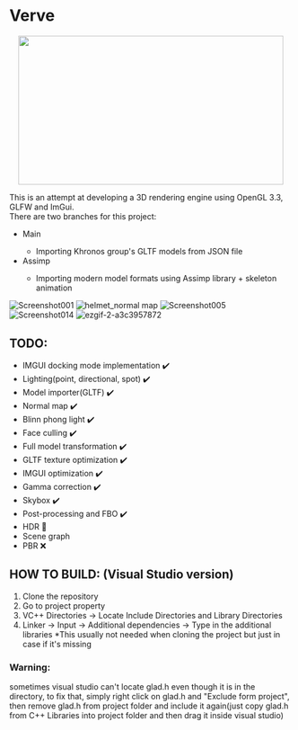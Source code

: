 # Verve


<p align="center">
  <img width="472" height="265.3" src="https://user-images.githubusercontent.com/69974236/171967841-561a15a9-631d-4ccc-a880-1e940f2a4669.jpg">
</p>
This is an attempt at developing a 3D rendering engine using OpenGL 3.3, GLFW and ImGui. </br>
There are two branches for this project:
<ul>
  <li>Main</li>
    <ul>
    <li>Importing Khronos group's GLTF models from JSON file</li>
    </ul> 
  <li>Assimp</li>
  <ul>
    <li>Importing modern model formats using Assimp library + skeleton animation</li>
    </ul> 
</ul> 

![Screenshot001](https://user-images.githubusercontent.com/69974236/165810380-464be3af-aa6d-4a5f-997a-d87dcd8fdaa3.jpg)
![helmet_normal map](https://user-images.githubusercontent.com/69974236/164246533-dc60c52b-52f3-467e-8aa4-9f7e719e9fdb.jpg)
![Screenshot005](https://user-images.githubusercontent.com/69974236/165741563-51a7a6ee-87de-4718-a089-680b0fc859a0.jpg)
![Screenshot014](https://user-images.githubusercontent.com/69974236/168178959-fa577c89-606a-4468-904f-6af6deb46b97.jpg)
![ezgif-2-a3c3957872](https://user-images.githubusercontent.com/69974236/170806010-dc27e6d0-c19f-4d08-af1e-48b8394eb00e.gif)


<h2>TODO:</h2>

<ul>
  <li>IMGUI docking mode implementation ✔️</li>
  <li>Lighting(point, directional, spot) ✔️</li>
  <li>Model importer(GLTF) ✔️</li>
  <li>Normal map ✔️</li>
  <li>Blinn phong light ✔️</li>
  <li>Face culling ✔️</li>
  <li>Full model transformation ✔️</li>
  <li>GLTF texture optimization ✔️</li>
  <li>IMGUI optimization ✔️</li>
  <li>Gamma correction ✔️</li>
  <li>Skybox ✔️</li>
  <li>Post-processing and FBO ✔️</li>
  <li>HDR 🚧</li>
  <li>Scene graph</li>
  <li>PBR ❌</li>
</ul> 

<h2>HOW TO BUILD: (Visual Studio version)</h2>
<ol>
  <li>Clone the repository</li>
  <li>Go to project property</li>
  <li>VC++ Directories -> Locate Include Directories and Library Directories</li>
  <li>Linker -> Input -> Additional dependencies -> Type in the additional libraries *This usually not needed when cloning the project but just in case if it's missing</li>
</ol> 
<h3>Warning:</h3> sometimes visual studio can't locate glad.h even though it is in the directory, to fix that, simply right click on glad.h and "Exclude form project", then remove glad.h from project folder and include it again(just copy glad.h from C++ Libraries into project folder and then drag it inside visual studio)</h3>
